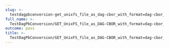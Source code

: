 ```yaml
---
slug: >-
  testdagpbconversion-get_unixfs_file_as_dag-cbor_with_format=dag-cbor_converts_to_the_expected_content-type-header_content-disposition
full_name: >-
  TestDagPbConversion/GET_UnixFS_file_as_DAG-CBOR_with_format=dag-cbor_converts_to_the_expected_Content-Type/Header_Content-Disposition
outcome: pass
title: >-
  TestDagPbConversion/GET_UnixFS_file_as_DAG-CBOR_with_format=dag-cbor_converts_to_the_expected_Content-Type/Header_Content-Disposition
---
```



